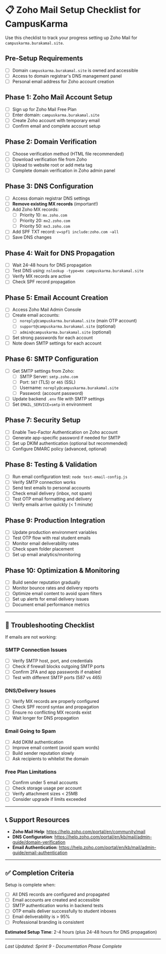 # 📋 Zoho Mail Setup Checklist for CampusKarma

Use this checklist to track your progress setting up Zoho Mail for `campuskarma.burakamal.site`.

## Pre-Setup Requirements
- [ ] Domain `campuskarma.burakamal.site` is owned and accessible
- [ ] Access to domain registrar's DNS management panel
- [ ] Personal email address for Zoho account creation

## Phase 1: Zoho Mail Account Setup
- [ ] Sign up for Zoho Mail Free Plan
- [ ] Enter domain: `campuskarma.burakamal.site`
- [ ] Create Zoho account with temporary email
- [ ] Confirm email and complete account setup

## Phase 2: Domain Verification
- [ ] Choose verification method (HTML file recommended)
- [ ] Download verification file from Zoho
- [ ] Upload to website root or add meta tag
- [ ] Complete domain verification in Zoho admin panel

## Phase 3: DNS Configuration
- [ ] Access domain registrar DNS settings
- [ ] **Remove existing MX records** (important!)
- [ ] Add Zoho MX records:
  - [ ] Priority 10: `mx.zoho.com`
  - [ ] Priority 20: `mx2.zoho.com`
  - [ ] Priority 50: `mx3.zoho.com`
- [ ] Add SPF TXT record: `v=spf1 include:zoho.com ~all`
- [ ] Save DNS changes

## Phase 4: Wait for DNS Propagation
- [ ] Wait 24-48 hours for DNS propagation
- [ ] Test DNS using: `nslookup -type=mx campuskarma.burakamal.site`
- [ ] Verify MX records are active
- [ ] Check SPF record propagation

## Phase 5: Email Account Creation
- [ ] Access Zoho Mail Admin Console
- [ ] Create email accounts:
  - [ ] `noreply@campuskarma.burakamal.site` (main OTP account)
  - [ ] `support@campuskarma.burakamal.site` (optional)
  - [ ] `admin@campuskarma.burakamal.site` (optional)
- [ ] Set strong passwords for each account
- [ ] Note down SMTP settings for each account

## Phase 6: SMTP Configuration
- [ ] Get SMTP settings from Zoho:
  - [ ] SMTP Server: `smtp.zoho.com`
  - [ ] Port: `587` (TLS) or `465` (SSL)
  - [ ] Username: `noreply@campuskarma.burakamal.site`
  - [ ] Password: (account password)
- [ ] Update backend `.env` file with SMTP settings
- [ ] Set `EMAIL_SERVICE=smtp` in environment

## Phase 7: Security Setup
- [ ] Enable Two-Factor Authentication on Zoho account
- [ ] Generate app-specific password if needed for SMTP
- [ ] Set up DKIM authentication (optional but recommended)
- [ ] Configure DMARC policy (advanced, optional)

## Phase 8: Testing & Validation
- [ ] Run email configuration test: `node test-email-config.js`
- [ ] Verify SMTP connection works
- [ ] Send test emails to personal accounts
- [ ] Check email delivery (inbox, not spam)
- [ ] Test OTP email formatting and delivery
- [ ] Verify emails arrive quickly (< 1 minute)

## Phase 9: Production Integration
- [ ] Update production environment variables
- [ ] Test OTP flow with real student emails
- [ ] Monitor email deliverability rates
- [ ] Check spam folder placement
- [ ] Set up email analytics/monitoring

## Phase 10: Optimization & Monitoring
- [ ] Build sender reputation gradually
- [ ] Monitor bounce rates and delivery reports
- [ ] Optimize email content to avoid spam filters
- [ ] Set up alerts for email delivery issues
- [ ] Document email performance metrics

---

## 🚨 Troubleshooting Checklist

If emails are not working:

### SMTP Connection Issues
- [ ] Verify SMTP host, port, and credentials
- [ ] Check if firewall blocks outgoing SMTP ports
- [ ] Confirm 2FA and app passwords if enabled
- [ ] Test with different SMTP ports (587 vs 465)

### DNS/Delivery Issues
- [ ] Verify MX records are properly configured
- [ ] Check SPF record syntax and propagation
- [ ] Ensure no conflicting MX records exist
- [ ] Wait longer for DNS propagation

### Email Going to Spam
- [ ] Add DKIM authentication
- [ ] Improve email content (avoid spam words)
- [ ] Build sender reputation slowly
- [ ] Ask recipients to whitelist the domain

### Free Plan Limitations
- [ ] Confirm under 5 email accounts
- [ ] Check storage usage per account
- [ ] Verify attachment sizes < 25MB
- [ ] Consider upgrade if limits exceeded

---

## 📞 Support Resources

- **Zoho Mail Help**: https://help.zoho.com/portal/en/community/mail
- **DNS Configuration**: https://help.zoho.com/portal/en/kb/mail/admin-guide/domain-verification
- **Email Authentication**: https://help.zoho.com/portal/en/kb/mail/admin-guide/email-authentication

---

## ✅ Completion Criteria

Setup is complete when:
- [ ] All DNS records are configured and propagated
- [ ] Email accounts are created and accessible
- [ ] SMTP authentication works in backend tests
- [ ] OTP emails deliver successfully to student inboxes
- [ ] Email deliverability is > 95%
- [ ] Professional branding is consistent

**Estimated Setup Time**: 2-4 hours (plus 24-48 hours for DNS propagation)

---

*Last Updated: Sprint 9 - Documentation Phase Complete*
